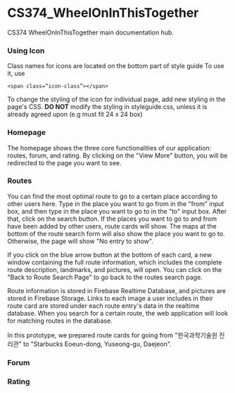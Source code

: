 # CS374_WheelOnInThisTogether
CS374 WheelOnInThisTogether main documentation hub.

### Using Icon

Class names for icons are located on the bottom part of style guide
To use it, use 
```
<span class=“icon-class”></span>
```
To change the styling of the icon for individual page, add new styling in the page's CSS.
**DO NOT** modify the styling in styleguide.css, unless it is already agreed upon (e.g must fit 24 x 24 box)

### Homepage
The homepage shows the three core functionalities of our application: routes, forum, and rating. By clicking on the "View More" button, you will be redirected to the page you want to see.

### Routes
You can find the most optimal route to go to a certain place according to other users here. Type in the place you want to go from in the "from" input box, and then type in the place you want to go to in the "to" input box. After that, click on the search button. If the places you want to go to and from have been added by other users, route cards will show. The maps at the bottom of the route search form will also show the place you want to go to. Otherwise, the page will show "No entry to show".

If you click on the blue arrow button at the bottom of each card, a new window containing the full route information, which includes the complete route description, landmarks, and pictures, will open. You can click on the "Back to Route Search Page" to go back to the routes search page.

Route information is stored in Firebase Realtime Database, and pictures are stored in Firebase Storage. Links to each image a user includes in their route card are stored under each route entry's data in the realtime database. When you search for a certain route, the web application will look for matching routes in the database.

In this prototype, we prepared route cards for going from "한국과학기술원 진리관" to "Starbucks Eoeun-dong, Yuseong-gu, Daejeon".

### Forum

### Rating

